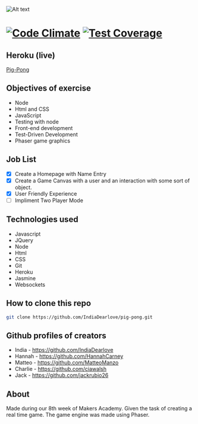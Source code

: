 ![Alt text](public/image/logo.png "Optional title")
 
 [![Code Climate](https://codeclimate.com/github/ciawalsh/Pig-Pong/badges/gpa.svg)](https://codeclimate.com/github/ciawalsh/Pig-Pong) [![Test Coverage](https://codeclimate.com/github/matteomanzo/PigPong/badges/coverage.svg)](https://codeclimate.com/github/matteomanzo/PigPong)
=============================================================



Heroku (live)
 -----------
 [Pig-Pong]: https://zombie-pig-pong.herokuapp.com/
 
 [Pig-Pong]
 
## Objectives of exercise

* Node
 * Html and CSS
 * JavaScript
 * Testing with node
* Front-end development
* Test-Driven Development
* Phaser game graphics

## Job List

- [x] Create a Homepage with Name Entry
- [x] Create a Game Canvas with a user and an interaction with some sort of object.
- [x] User Friendly Experience
- [ ] Impliment Two Player Mode

## Technologies used

* Javascript
* JQuery
* Node
* Html
* CSS
* Git
* Heroku
* Jasmine
* Websockets

How to clone this repo
 ------------
  ```sh
git clone https://github.com/IndiaDearlove/pig-pong.git
 ```

Github profiles of creators
----------
* India - https://github.com/IndiaDearlove
* Hannah - https://github.com/HannahCarney
* Matteo - https://github.com/MatteoManzo
* Charlie - https://github.com/ciawalsh
* Jack - https://github.com/jackrubio26

About
-----
Made during our 8th week of Makers Academy. Given the task of creating a real time game. The game engine was made using Phaser.

 

